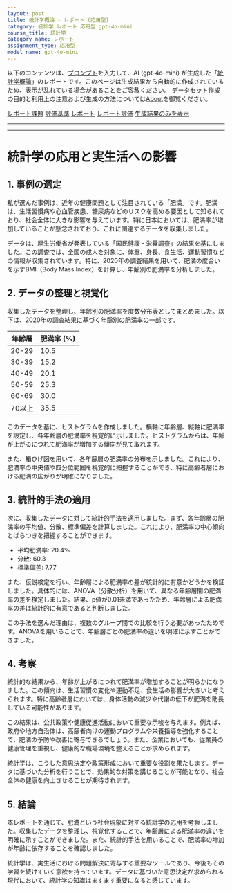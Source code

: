 ```yaml
---
layout: post
title: 統計学概論 - レポート (応用型)
category: 統計学 レポート 応用型 gpt-4o-mini
course_title: 統計学
category_name: レポート
assignment_type: 応用型
model_name: gpt-4o-mini
---
```


以下のコンテンツは、[プロンプト](https://github.com/takedatoshiyuki/synthetic_assignments/tree/main/generated/統計学/gpt-4o-mini/prompt_レポート-応用型.md)を入力して、AI (gpt-4o-mini) が生成した「[統計学概論](/contents/統計学/)」のレポートです。このページは生成結果から自動的に作成されているため、表示が乱れている場合があることをご容赦ください。
データセット作成の目的と利用上の注意および生成の方法については[About](/About)を御覧ください。

[レポート課題](../レポート課題-応用型)
[評価基準](../評価基準-応用型)
[レポート](../レポート-応用型)
[レポート評価](../レポート評価-応用型)
[生成結果のみを表示](https://github.com/takedatoshiyuki/synthetic_assignments/tree/main/generated/統計学/gpt-4o-mini/レポート-応用型.md)
  

***
***
  
# 統計学の応用と実生活への影響

## 1. 事例の選定

私が選んだ事例は、近年の健康問題として注目されている「肥満」です。肥満は、生活習慣病や心血管疾患、糖尿病などのリスクを高める要因として知られており、社会全体に大きな影響を与えています。特に日本においては、肥満率が増加していることが懸念されており、これに関連するデータを収集しました。

データは、厚生労働省が発表している「国民健康・栄養調査」の結果を基にしました。この調査では、全国の成人を対象に、体重、身長、食生活、運動習慣などの情報が収集されています。特に、2020年の調査結果を用いて、肥満の度合いを示すBMI（Body Mass Index）を計算し、年齢別の肥満率を分析しました。

## 2. データの整理と視覚化

収集したデータを整理し、年齢別の肥満率を度数分布表としてまとめました。以下は、2020年の調査結果に基づく年齢別の肥満率の一部です。

| 年齢層 | 肥満率 (%) |
|--------|------------|
| 20-29  | 10.5       |
| 30-39  | 15.2       |
| 40-49  | 20.1       |
| 50-59  | 25.3       |
| 60-69  | 30.0       |
| 70以上  | 35.5       |

このデータを基に、ヒストグラムを作成しました。横軸に年齢層、縦軸に肥満率を設定し、各年齢層の肥満率を視覚的に示しました。ヒストグラムからは、年齢が上がるにつれて肥満率が増加する傾向が見て取れます。

また、箱ひげ図を用いて、各年齢層の肥満率の分布を示しました。これにより、肥満率の中央値や四分位範囲を視覚的に把握することができ、特に高齢者層における肥満の広がりが明確になりました。

## 3. 統計的手法の適用

次に、収集したデータに対して統計的手法を適用しました。まず、各年齢層の肥満率の平均値、分散、標準偏差を計算しました。これにより、肥満率の中心傾向とばらつきを把握することができます。

- 平均肥満率: 20.4%
- 分散: 60.3
- 標準偏差: 7.77

また、仮説検定を行い、年齢層による肥満率の差が統計的に有意かどうかを検証しました。具体的には、ANOVA（分散分析）を用いて、異なる年齢層間の肥満率の差を検定しました。結果、p値が0.01未満であったため、年齢層による肥満率の差は統計的に有意であると判断しました。

この手法を選んだ理由は、複数のグループ間での比較を行う必要があったためです。ANOVAを用いることで、年齢層ごとの肥満率の違いを明確に示すことができました。

## 4. 考察

統計的な結果から、年齢が上がるにつれて肥満率が増加することが明らかになりました。この傾向は、生活習慣の変化や運動不足、食生活の影響が大きいと考えられます。特に高齢者層においては、身体活動の減少や代謝の低下が肥満を助長している可能性があります。

この結果は、公共政策や健康促進活動において重要な示唆を与えます。例えば、政府や地方自治体は、高齢者向けの運動プログラムや栄養指導を強化することで、肥満の予防や改善に寄与できるでしょう。また、企業においても、従業員の健康管理を重視し、健康的な職場環境を整えることが求められます。

統計学は、こうした意思決定や政策形成において重要な役割を果たします。データに基づいた分析を行うことで、効果的な対策を講じることが可能となり、社会全体の健康を向上させることが期待されます。

## 5. 結論

本レポートを通じて、肥満という社会現象に対する統計学の応用を考察しました。収集したデータを整理し、視覚化することで、年齢層による肥満率の違いを明確に示すことができました。また、統計的手法を用いることで、肥満率の増加が年齢に依存することを確認しました。

統計学は、実生活における問題解決に寄与する重要なツールであり、今後もその学習を続けていく意欲を持っています。データに基づいた意思決定が求められる現代において、統計学の知識はますます重要になると感じています。

